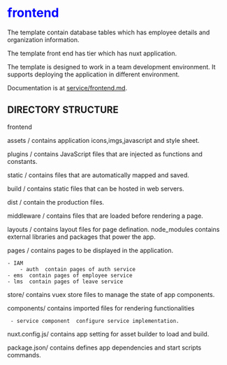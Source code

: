 <h1 style="color:blue;">frontend</h1>
The template contain database tables which has employee details and organization information.

The template front end has tier which has nuxt application.

The template is designed to work in a team development environment. It supports deploying the application in different environment.

Documentation is at [service/frontend.md](service/frontend.md).

## DIRECTORY STRUCTURE
<h>frontend</h>

  assets /  contains application  icons,imgs,javascript and style sheet.

  plugins /   contains JavaScript files that are injected as functions and constants.

  static /      contains files that are automatically mapped and saved.

  build /      contains static files that can be hosted in web servers. 

  dist  /       contain the production files.

 middleware /  contains files that are loaded before rendering a page.

  layouts /     contains layout files for page defination. 
  node_modules contains external libraries and packages that power the app.

 pages /       contains pages to be displayed in the application.
        
    - IAM 
        - auth  contain pages of auth service
    - ems  contain pages of employee service
    - lms  contain pages of leave service
  store/   contains vuex store files to manage the state of app components.

  components/ contains imported files for rendering functionalities

     - service component  configure service implementation.
  
 nuxt.config.js/   contains app setting for asset builder to load and build.

  package.json/     contains defines app dependencies and start scripts commands.
